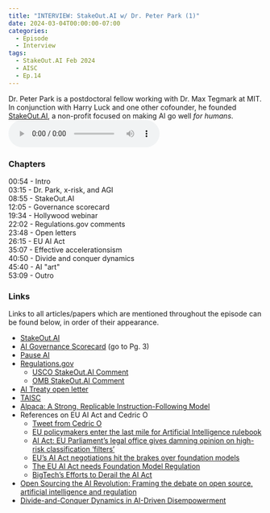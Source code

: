 ```yaml
---
title: "INTERVIEW: StakeOut.AI w/ Dr. Peter Park (1)"
date: 2024-03-04T00:00:00-07:00
categories:
  - Episode
  - Interview
tags:
  - StakeOut.AI Feb 2024
  - AISC
  - Ep.14
---
```


Dr. Peter Park is a postdoctoral fellow working with Dr. Max Tegmark at MIT. In conjunction with Harry Luck and one other cofounder, he founded <a href="https://www.stakeout.ai" target="_blank" rel="noreferrer noopener">StakeOut.AI</a>, a non-profit focused on making AI go well _for humans_.
<audio controls>
<source src="https://into-ai-safety.github.io/assets\audio\into-ai-safety_ep.14.mp3" type="audio/mp3">
</audio>

### Chapters

00:54 - Intro<br>
03:15 - Dr. Park, x-risk, and AGI<br>
08:55 - StakeOut.AI<br>
12:05 - Governance scorecard<br>
19:34 - Hollywood webinar<br>
22:02 - Regulations.gov comments<br>
23:48 - Open letters <br>
26:15 - EU AI Act<br>
35:07 - Effective accelerationsism<br>
40:50 - Divide and conquer dynamics<br>
45:40 - AI "art"<br>
53:09 - Outro

### Links

Links to all articles/papers which are mentioned throughout the episode can be found below, in order of their appearance.
- <a href="https://www.stakeout.ai" target="_blank" rel="noreferrer noopener">StakeOut.AI</a>
- <a href="https://futureoflife.org/wp-content/uploads/2023/11/FLI_Governance_Scorecard_and_Framework.pdf" target="_blank" rel="noreferrer noopener">AI Governance Scorecard</a> (go to Pg. 3)
- <a href="https://pauseai.info" target="_blank" rel="noreferrer noopener">Pause AI</a>
- <a href="https://www.regulations.gov" target="_blank" rel="noreferrer noopener">Regulations.gov</a>
  - <a href="https://www.regulations.gov/comment/COLC-2023-0006-10077" target="_blank" rel="noreferrer noopener">USCO StakeOut.AI Comment</a>
  - <a href="https://www.regulations.gov/comment/OMB-2023-0020-0170" target="_blank" rel="noreferrer noopener">OMB StakeOut.AI Comment</a>
- <a href="https://aitreaty.org" target="_blank" rel="noreferrer noopener">AI Treaty open letter</a>
- <a href="https://taisc.org" target="_blank" rel="noreferrer noopener">TAISC</a>
- <a href="https://crfm.stanford.edu/2023/03/13/alpaca.html" target="_blank" rel="noreferrer noopener">Alpaca: A Strong, Replicable Instruction-Following Model</a>
- References on EU AI Act and Cedric O
  - <a href="https://twitter.com/cedric_o/status/1728724005459235052" target="_blank" rel="noreferrer noopener">Tweet from Cedric O</a>
  - <a href="https://www.euractiv.com/section/artificial-intelligence/news/eu-policymakers-enter-the-last-mile-for-artificial-intelligence-rulebook/" target="_blank" rel="noreferrer noopener">EU policymakers enter the last mile for Artificial Intelligence rulebook</a>
  - <a href="https://www.euractiv.com/section/artificial-intelligence/news/ai-act-eu-parliaments-legal-office-gives-damning-opinion-on-high-risk-classification-filters/" target="_blank" rel="noreferrer noopener">AI Act: EU Parliament’s legal office gives damning opinion on high-risk classification ‘filters’</a>
  - <a href="https://www.euractiv.com/section/artificial-intelligence/news/eus-ai-act-negotiations-hit-the-brakes-over-foundation-models/" target="_blank" rel="noreferrer noopener">EU’s AI Act negotiations hit the brakes over foundation models</a>
  - <a href="https://www.foundation-models.eu" target="_blank" rel="noreferrer noopener">The EU AI Act needs Foundation Model Regulation</a>
  - <a href="https://verfassungsblog.de/bigtechs-efforts-to-derail-the-ai-act/" target="_blank" rel="noreferrer noopener">BigTech’s Efforts to Derail the AI Act</a>
- <a href="https://demos.co.uk/research/open-sourcing-the-ai-revolution-framing-the-debate-on-open-source-artificial-intelligence-and-regulation/" target="_blank" rel="noreferrer noopener">Open Sourcing the AI Revolution: Framing the debate on open source, artificial intelligence and regulation</a>
- <a href="https://arxiv.org/abs/2310.06009" target="_blank" rel="noreferrer noopener">Divide-and-Conquer Dynamics in AI-Driven Disempowerment</a>

<!-- end of the list -->
